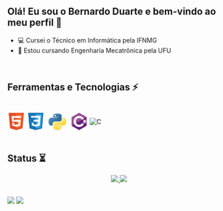## Olá! Eu sou o Bernardo Duarte e bem-vindo ao meu perfil 👋 
- 💻 Cursei o Técnico em Informática pela IFNMG
- 🦾 Estou cursando Engenharia Mecatrônica pela UFU
<br>

## Ferramentas e Tecnologias ⚡
<div style="display: inline_block"><br>
  <img align="center" alt="HTML" height="40" width="40" src="https://raw.githubusercontent.com/devicons/devicon/master/icons/html5/html5-original.svg">
  <img align="center" alt="CSS" height="40" width="40" src="https://raw.githubusercontent.com/devicons/devicon/master/icons/css3/css3-original.svg">
  <img align="center" alt="Python" height="45" width="50" src="https://raw.githubusercontent.com/devicons/devicon/master/icons/python/python-original.svg">
  <img align="center" alt="Csharp" height="40" width="40" src="https://raw.githubusercontent.com/devicons/devicon/master/icons/csharp/csharp-original.svg">
  <img align="center" alt="C" height="40" width="40" src="https://cdn.jsdelivr.net/gh/devicons/devicon/icons/c/c-original.svg">
</div>

<br>

## Status ⏳
<p align="center">
<a href="https://github.com/Bernardo-07">
<img height="125em" src="https://github-readme-stats-eight-theta.vercel.app/api?username=Bernardo-07&show_icons=true&theme=dark&include_all_commits=true&count_private=true"/>
<img height="125em" src="https://github-readme-stats-eight-theta.vercel.app/api/top-langs/?username=Bernardo-07&layout=compact&langs_count=8&theme=dark"/>
 </a>
</p>

##
<div> 
  <a href = "mailto:bernardoduart271@gmail.com"><img src="https://img.shields.io/badge/-Gmail-%23333?style=for-the-badge&logo=gmail&logoColor=white" target="_blank"></a>
  <a href="https://www.linkedin.com/in/bernardo-duarte-148b45245/" target="_blank"><img src="https://img.shields.io/badge/-LinkedIn-%230077B5?style=for-the-badge&logo=linkedin&logoColor=white" target="_blank"></a>   
</div>
